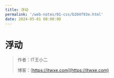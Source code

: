 ```yaml
---
title: 浮动
permalink: '/web-notes/01-css/b204f93e.html'
date: 2024-05-01 00:00:00
---
```


# 浮动

> 作者：IT王小二
>
> 博客：[https://itwxe.com](https://itwxe.com)